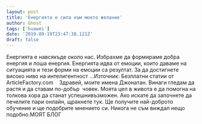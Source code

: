 ```yaml
---
layout: post
title: 'Енергията е сила към моето желание'
author: Ghost
tags: ['huawei']
date: '2019-09-19T23:47:38.121Z'
draft: false
---
```


Енергията е навсякъде около нас. Избрахме да формираме добра енергия и лоша енергия. Енергията идва от емоции, които даваме на ситуацията и тези форми на емоции са резултат. За да достигнете високо ниво на интелигентност ...Източник: Безплатни статии от ArticleFactory.com    Здравей, моите имена Джонатан. Винаги гледам да растя и да ставам по-добър  човек. Моята цел в живота е да помогна на толкова хора да станат успешнивъзможен. Ако искате да започнете да печелите пари онлайн, щракнете тук. Ще получите най-доброто обучение и ще подобрите мнението си. Никога не съм виждал нещо подобно.МОЯТ БЛОГ
